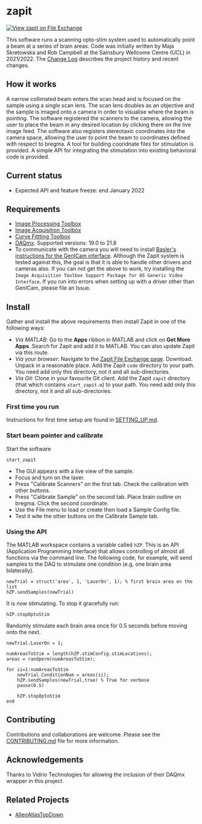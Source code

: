 # zapit
[![View zapit on File Exchange](https://www.mathworks.com/matlabcentral/images/matlab-file-exchange.svg)](https://uk.mathworks.com/matlabcentral/fileexchange/122142-zapit)

This software runs a scanning opto-stim system used to automatically point a beam at a series of brain areas.
Code was initially written by Maja Skretowska and Rob Campbell at the Sainsbury Wellcome Centre (UCL) in 2021/2022.
The [Change Log](CHANGELOG.md) describes the project history and recent changes.

## How it works
A narrow collimated beam enters the scan head and is focused on the sample using a single scan lens.
The scan lens doubles as an objective and the sample is imaged onto a camera in order to visualise where the beam is pointing.
The software registered the scanners to the camera, allowing the user to place the beam in any desired location by clicking there on the live image feed.
The software also registers stereotaxic coordinates into the camera space, allowing the user to point the beam to coordinates defined with respect to bregma. 
A tool for building cooridnate files for stimulation is provided. 
A simple API for integrating the stimulation into existing behavioral code is provided.


## Current status
* Expected API and feature freeze: end January 2022

## Requirements
* [Image Processing Toolbox](https://www.mathworks.com/help/images/index.html)
* [Image Acquisition Toolbox](https://www.mathworks.com/products/image-acquisition.html)
* [Curve Fittting Toolbox](https://www.mathworks.com/help/curvefit/)
* [DAQmx](https://www.ni.com/en-gb/support/downloads/drivers/download.ni-daqmx.html). Supported versions: 19.0 to 21.8
* To communicate with the camera you will need to install [Basler's instructions for the GenICam interface](https://www.baslerweb.com/en/downloads/document-downloads/using-pylon-gentl-producers-for-basler-cameras-with-matlab/).
Although the Zapit system is tested against this, the goal is that it is able to handle other drivers and cameras also.
If you can not get the above to work, try installing the `Image Acquisition Toolbox Support Package for OS Generic Video Interface`.
If you run into errors when setting up with a driver other than GenICam, please file an Issue.


## Install
Gather and install the above requirements then install Zapit in one of the following ways:
* *Via MATLAB*: Go to the **Apps** ribbon in MATLAB and click on **Get More Apps**. Search for Zapit and add it to MATLAB. You can also update Zapit via this route.
* *Via your browser*: Navigate to the [Zapit File Exchange page](https://uk.mathworks.com/matlabcentral/fileexchange/122142-zapit). Download. Unpack in a reasonable place. Add the Zapit `code` directory to your path. You need add only this directory, not it and all sub-directories.
* *Via Git*: Clone in your favourite Git client. Add the Zapit `zapit` directory (that which contains `start_zapit.m`) to your path. You need add only this directory, not it and all sub-directories.


### First time you run
Instructions for first time setup are found in [SETTING_UP.md](SETTING_UP.md).


### Start beam pointer and calibrate
Start the software
```
start_zapit
```

* The GUI appears with a live view of the sample. 
* Focus and turn on the laser. 
* Press "Calibrate Scanners" on the first tab. Check the calibration with other buttons.
* Press "Calibrate Sample" on the second tab. Place brain outline on bregma. Click the second coordinate. 
* Use the File menu to load or create then load a Sample Config file. 
* Test it wite the other buttons on the Calibrate Sample tab. 



### Using the API
The MATLAB workspace contains a variable called `hZP`. 
This is an API (Application Programming Interface) that allows controlling of almost all functions via the command line. 
The following code, for example, will send samples to the DAQ to stimulate one condition (e.g. one brain area bilaterally).

```
newTrial = struct('area', 1, 'LaserOn', 1); % first brain area on the list
hZP.sendSamples(newTrial)
```
It is now stimulating.
To stop it gracefully run:
```
hZP.stopOptoStim
```

Randomly stimulate each brain area once for 0.5 seconds before moving onto the next.
```
newTrial.LaserOn = 1;

numAreasToStim = length(hZP.stimConfig.stimLocations);
areas = randperm(numAreasToStim);

for ii=1:numAreasToStim
    newTrial.ConditionNum = areas(ii);
    hZP.sendSamples(newTrial,true) % True for verbose
    pause(0.5)

    hZP.stopOptoStim
end

```

## Contributing
Contributions and collaborations are welcome.
Please see the [CONTRIBUTING.md](CONTRIBUTING.md) file for more information.


## Acknowledgements
Thanks to Vidrio Technologies for allowing the inclusion of their DAQmx wrapper in this project.


## Related Projects
* [AllenAtlasTopDown](https://github.com/raacampbell/AllenAtlasTopDown)

